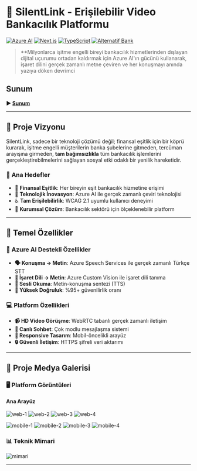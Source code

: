 # 🎯 SilentLink - Erişilebilir Video Bankacılık Platformu

[![Azure AI](https://img.shields.io/badge/Azure-AI%20Powered-blue?style=flat-square&logo=microsoft-azure)](https://azure.microsoft.com/tr-tr/products/cognitive-services/)
[![Next.js](https://img.shields.io/badge/Next.js-14-black?style=flat-square&logo=next.js)](https://nextjs.org/)
[![TypeScript](https://img.shields.io/badge/TypeScript-5.0-blue?style=flat-square&logo=typescript)](https://www.typescriptlang.com/)
[![Alternatif Bank](https://img.shields.io/badge/Powered%20by-Alternatif%20Bank-750a36?style=flat-square)](https://www.alternatifbank.com.tr/)

> **Milyonlarca işitme engelli bireyi bankacılık hizmetlerinden dışlayan dijital uçurumu ortadan kaldırmak için Azure AI'ın gücünü kullanarak, işaret dilini gerçek zamanlı metne çeviren ve her konuşmayı anında yazıya döken devrimci 

## Sunum
**▶️ [Sunum](https://www.canva.com/design/DAG2o5BbvjE/BU0fDhxiBm-vn-DyVPVTpw/edit?utm_content=DAG2o5BbvjE&utm_campaign=designshare&utm_medium=link2&utm_source=sharebutton)**


---

## 🌟 **Proje Vizyonu**

SilentLink, sadece bir teknoloji çözümü değil; finansal eşitlik için bir köprü kurarak, işitme engelli müşterilerin banka şubelerine gitmeden, tercüman arayışına girmeden, **tam bağımsızlıkla** tüm bankacılık işlemlerini gerçekleştirebilmelerini sağlayan sosyal etki odaklı bir yenilik hareketidir.

### 🎯 **Ana Hedefler**

- 🤝 **Finansal Eşitlik**: Her bireyin eşit bankacılık hizmetine erişimi
- 🚀 **Teknolojik İnovasyon**: Azure AI ile gerçek zamanlı çeviri teknolojisi
- ♿ **Tam Erişilebilirlik**: WCAG 2.1 uyumlu kullanıcı deneyimi
- 🏦 **Kurumsal Çözüm**: Bankacılık sektörü için ölçeklenebilir platform

---

## 🚀 **Temel Özellikler**

### 🤖 **Azure AI Destekli Özellikler**

- **🗣️ Konuşma → Metin**: Azure Speech Services ile gerçek zamanlı Türkçe STT
- **👋 İşaret Dili → Metin**: Azure Custom Vision ile işaret dili tanıma
- **📱 Sesli Okuma**: Metin-konuşma sentezi (TTS)
- **🎯 Yüksek Doğruluk**: %95+ güvenilirlik oranı

### 💻 **Platform Özellikleri**

- **📹 HD Video Görüşme**: WebRTC tabanlı gerçek zamanlı iletişim
- **💬 Canlı Sohbet**: Çok modlu mesajlaşma sistemi
- **📱 Responsive Tasarım**: Mobil-öncelikli arayüz
- **🔒 Güvenli İletişim**: HTTPS şifreli veri aktarımı

---

## 📸 **Proje Medya Galerisi**

### 🖥️ **Platform Görüntüleri**

#### Ana Arayüz

![web-1](https://github.com/user-attachments/assets/09fe1556-eb6b-4120-8891-d7a8d1b85675)
![web-2](https://github.com/user-attachments/assets/11ab6458-d6c5-4aea-9d34-d2323884a665)
![web-3](https://github.com/user-attachments/assets/ff513fed-fd66-4a19-b56f-76671462c97d)
![web-4](https://github.com/user-attachments/assets/fdd8b1df-3f74-4b28-a24e-b23091d27736)


![mobile-1](https://github.com/user-attachments/assets/bf7366de-240e-4629-9820-dd8a8eb12b58)
![mobile-2](https://github.com/user-attachments/assets/5856e0c8-8218-46c7-8a08-57fc14500fbe)
![mobile-3](https://github.com/user-attachments/assets/1d09249a-996c-4f97-a5a2-f900cbd2af6b)
![mobile-4](https://github.com/user-attachments/assets/62b18413-811a-41e0-8ef8-91c2179079c5)


### 📊 **Teknik Mimari**

![mimari](https://github.com/user-attachments/assets/28d6b2d1-6c97-4d2c-b6d1-43c1f1ad77f8)

---


